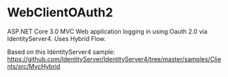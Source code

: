 # WebClientOAuth2

ASP.NET Core 3.0 MVC Web application logging in using Oauth 2.0 via IdentityServer4.
Uses Hybrid Flow.

Based on this IdentityServer4 sample:
https://github.com/IdentityServer/IdentityServer4/tree/master/samples/Clients/src/MvcHybrid
